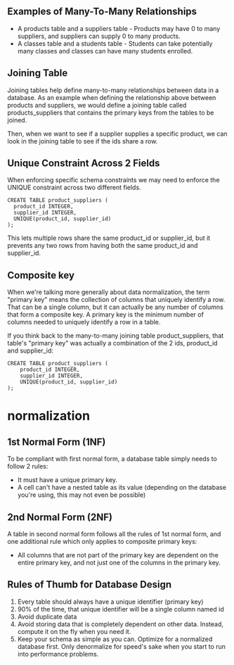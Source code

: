 ## Examples of Many-To-Many Relationships

- A products table and a suppliers table - Products may have 0 to many suppliers, and suppliers can supply 0 to many products.
- A classes table and a students table - Students can take potentially many classes and classes can have many students enrolled.


## Joining Table

Joining tables help define many-to-many relationships between data in a database. As an example when defining the relationship above between products and suppliers, we would define a joining table called products_suppliers that contains the primary keys from the tables to be joined.

Then, when we want to see if a supplier supplies a specific product, we can look in the joining table to see if the ids share a row.

## Unique Constraint Across 2 Fields

When enforcing specific schema constraints we may need to enforce the UNIQUE constraint across two different fields.

```
CREATE TABLE product_suppliers (
  product_id INTEGER,
  supplier_id INTEGER,
  UNIQUE(product_id, supplier_id)
);
```

This lets multiple rows share the same product_id or supplier_id, but it prevents any two rows from having both the same product_id and supplier_id.


## Composite key

When we're talking more generally about data normalization, the term "primary key" means the collection of columns that uniquely identify a row. That can be a single column, but it can actually be any number of columns that form a composite key. A primary key is the minimum number of columns needed to uniquely identify a row in a table.

If you think back to the many-to-many joining table product_suppliers, that table's "primary key" was actually a combination of the 2 ids, product_id and supplier_id:

```
CREATE TABLE product_suppliers (
    product_id INTEGER,
    supplier_id INTEGER,
    UNIQUE(product_id, supplier_id)
);
```

# normalization

## 1st Normal Form (1NF)

To be compliant with first normal form, a database table simply needs to follow 2 rules:

- It must have a unique primary key.
- A cell can't have a nested table as its value (depending on the database you're using, this may not even be possible)

## 2nd Normal Form (2NF)

A table in second normal form follows all the rules of 1st normal form, and one additional rule which only applies to composite primary keys:

- All columns that are not part of the primary key are dependent on the entire primary key, and not just one of the columns in the primary key.


## Rules of Thumb for Database Design

1. Every table should always have a unique identifier (primary key)
2. 90% of the time, that unique identifier will be a single column named id
3. Avoid duplicate data
4. Avoid storing data that is completely dependent on other data. Instead, compute it on the fly when you need it.
5. Keep your schema as simple as you can. Optimize for a normalized database first. Only denormalize for speed's sake when you start to run into performance problems.












